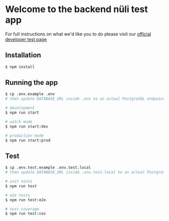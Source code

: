 # Welcome to the backend nüli test app

For full instructions on what we'd like you to do please visit our [official developer test page](https://www.notion.so/nuliapp/Nuli-Mid-Level-Mobile-Developer-Test-83f53a4746824e4a8f924b8b9fc13d69#27bb0550be78474f830cfa65d552822d)

## Installation

```bash
$ npm install
```

## Running the app

```bash
$ cp .env.example .env
# then update DATABASE_URL inside .env to an actual PostgreSQL endpoint

# development
$ npm run start

# watch mode
$ npm run start:dev

# production mode
$ npm run start:prod
```

## Test

```bash
$ cp .env.test.example .env.test.local
# then update DATABASE_URL inside .env.test.local to an actual PostgreSQL endpoint

# unit tests
$ npm run test

# e2e tests
$ npm run test:e2e

# test coverage
$ npm run test:cov
```
